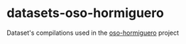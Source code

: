 # datasets-oso-hormiguero
Dataset's compilations used in the [oso-hormiguero](https://github.com/genaroNF/oso-hormiguero) project
